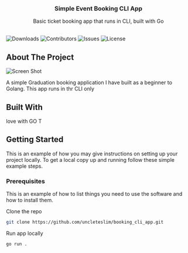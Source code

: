 <br/>
<p align="center">
  <h3 align="center">Simple Event Booking CLI App</h3>

  <p align="center">
    Basic ticket booking app that runs in CLI, built with Go
    <br/>
    <br/>
  </p>
</p>

![Downloads](https://img.shields.io/github/downloads/uncleteslim/booking_cli_app/total) ![Contributors](https://img.shields.io/github/contributors/uncleteslim/booking_cli_app?color=dark-green) ![Issues](https://img.shields.io/github/issues/uncleteslim/booking_cli_app) ![License](https://img.shields.io/github/license/uncleteslim/booking_cli_app) 

## About The Project

![Screen Shot](images/screenshot.png)

A simple Graduation booking application I have built as a beginner to Golang. This app runs in thr CLI only
## Built With
love with GO
T
## Getting Started

This is an example of how you may give instructions on setting up your project locally.
To get a local copy up and running follow these simple example steps.

### Prerequisites

This is an example of how to list things you need to use the software and how to install them.

Clone the repo

```sh
git clone https://github.com/uncleteslim/booking_cli_app.git
```

Run app locally

```sh
go run .
```

